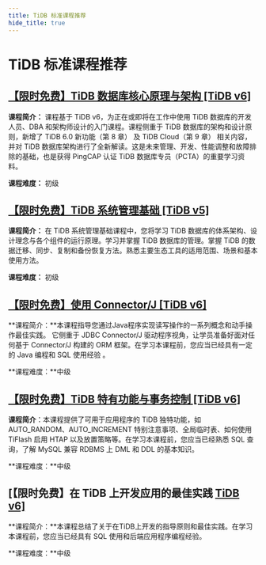 ```yaml
---
title: TiDB 标准课程推荐
hide_title: true
---
```


# TiDB 标准课程推荐

## [【限时免费】TiDB 数据库核心原理与架构 [TiDB v6]](https://learn.pingcap.com/learner/course/960001?utm_source=community-monthly)

**课程简介：** 课程基于 TiDB v6，为正在或即将在工作中使用 TiDB 数据库的开发人员、DBA 和架构师设计的入门课程。课程侧重于 TiDB 数据库的架构和设计原则，新增了 TiDB 6.0 新功能（第 8 章） 及 TiDB Cloud（第 9 章） 相关内容，并对 TiDB 数据库架构进行了全新解读。这是未来管理、开发、性能调整和故障排除的基础，也是获得 PingCAP 认证 TiDB 数据库专员（PCTA）的重要学习资料。

**课程难度：** 初级

## [【限时免费】TiDB 系统管理基础 [TiDB v5]](https://learn.pingcap.com/learner/course/30002)

**课程简介：** 在 TiDB 系统管理基础课程中，您将学习 TiDB 数据库的体系架构、设计理念与各个组件的运行原理。学习并掌握 TiDB 数据库的管理。掌握 TiDB 的数据迁移、同步、复制和备份恢复方法。熟悉主要生态工具的适用范围、场景和基本使用方法。

**课程难度：** 初级

## [【限时免费】使用 Connector/J [TiDB v6]](https://learn.pingcap.com/learner/course/840002?utm_source=community-monthly)

**课程简介：**本课程指导您通过Java程序实现读写操作的一系列概念和动手操作最佳实践。 它侧重于 JDBC Connector/J 驱动程序视角，让学员准备好面对任何基于 Connector/J 构建的 ORM 框架。在学习本课程前，您应当已经具有一定的 Java 编程和 SQL 使用经验 。 

**课程难度：**中级

## [【限时免费】TiDB 特有功能与事务控制 [TiDB v6]](https://learn.pingcap.com/learner/course/750002?utm_source=community-monthly)

**课程简介**：本课程提供了可用于应用程序的 TiDB 独特功能，如 AUTO_RANDOM、AUTO_INCREMENT 特别注意事项、全局临时表、如何使用 TiFlash 启用 HTAP 以及放置策略等。在学习本课程前，您应当已经熟悉 SQL 查询，了解 MySQL 兼容 RDBMS 上 DML 和 DDL 的基本知识。

**课程难度：**中级

## [【限时免费】在 TiDB 上开发应用的最佳实践 [TiDB v6\]](https://learn.pingcap.com/learner/course/780002?utm_source=community-monthly)

**课程简介：**本课程总结了关于在TiDB上开发的指导原则和最佳实践。在学习本课程前，您应当已经具有 SQL 使用和后端应用程序编程经验。

**课程难度：**中级
